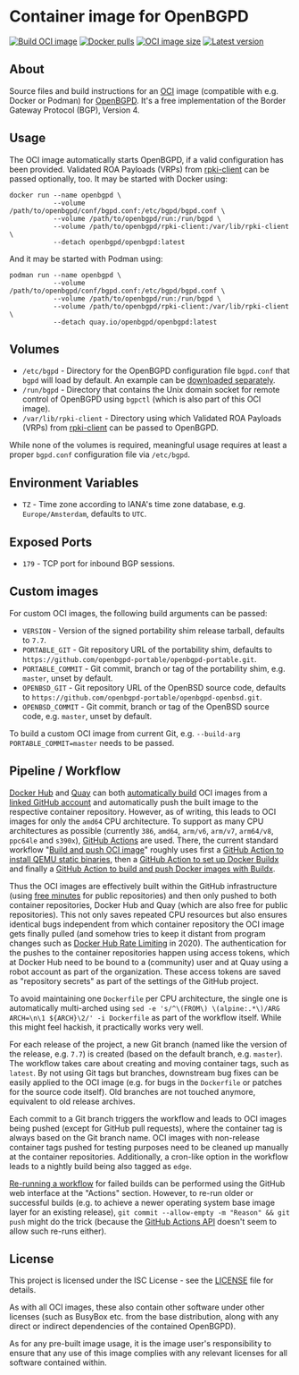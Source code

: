 # Container image for OpenBGPD

[![Build OCI image](https://github.com/openbgpd-portable/openbgpd-container/actions/workflows/image.yml/badge.svg)](https://github.com/openbgpd-portable/openbgpd-container/actions/workflows/image.yml)
[![Docker pulls](https://img.shields.io/docker/pulls/openbgpd/openbgpd.svg)](https://hub.docker.com/r/openbgpd/openbgpd)
[![OCI image size](https://img.shields.io/docker/image-size/openbgpd/openbgpd/latest.svg)](https://hub.docker.com/r/openbgpd/openbgpd/tags)
[![Latest version](https://img.shields.io/docker/v/openbgpd/openbgpd.svg?sort=semver)](https://hub.docker.com/r/openbgpd/openbgpd/tags)

## About

Source files and build instructions for an [OCI](https://opencontainers.org/) image (compatible with e.g. Docker or Podman) for [OpenBGPD](https://www.openbgpd.org/). It's a free implementation of the Border Gateway Protocol (BGP), Version 4.

## Usage

The OCI image automatically starts OpenBGPD, if a valid configuration has been provided. Validated ROA Payloads (VRPs) from [rpki-client](https://www.rpki-client.org/) can be passed optionally, too. It may be started with Docker using:

```shell
docker run --name openbgpd \
           --volume /path/to/openbgpd/conf/bgpd.conf:/etc/bgpd/bgpd.conf \
           --volume /path/to/openbgpd/run:/run/bgpd \
           --volume /path/to/openbgpd/rpki-client:/var/lib/rpki-client \
           --detach openbgpd/openbgpd:latest
```

And it may be started with Podman using:

```shell
podman run --name openbgpd \
           --volume /path/to/openbgpd/conf/bgpd.conf:/etc/bgpd/bgpd.conf \
           --volume /path/to/openbgpd/run:/run/bgpd \
           --volume /path/to/openbgpd/rpki-client:/var/lib/rpki-client \
           --detach quay.io/openbgpd/openbgpd:latest
```

## Volumes

  * `/etc/bgpd` - Directory for the OpenBGPD configuration file `bgpd.conf` that `bgpd` will load by default. An example can be [downloaded separately](https://github.com/openbgpd-portable/openbgpd-openbsd/blob/master/src/etc/examples/bgpd.conf).
  * `/run/bgpd` - Directory that contains the Unix domain socket for remote control of OpenBGPD using `bgpctl` (which is also part of this OCI image).
  * `/var/lib/rpki-client` - Directory using which Validated ROA Payloads (VRPs) from [rpki-client](https://www.rpki-client.org/) can be passed to OpenBGPD.

While none of the volumes is required, meaningful usage requires at least a proper `bgpd.conf` configuration file via `/etc/bgpd`.

## Environment Variables

  * `TZ` - Time zone according to IANA's time zone database, e.g. `Europe/Amsterdam`, defaults to `UTC`.

## Exposed Ports

  * `179` - TCP port for inbound BGP sessions.

## Custom images

For custom OCI images, the following build arguments can be passed:

  * `VERSION` - Version of the signed portability shim release tarball, defaults to `7.7`.
  * `PORTABLE_GIT` - Git repository URL of the portability shim, defaults to `https://github.com/openbgpd-portable/openbgpd-portable.git`.
  * `PORTABLE_COMMIT` - Git commit, branch or tag of the portability shim, e.g. `master`, unset by default.
  * `OPENBSD_GIT` - Git repository URL of the OpenBSD source code, defaults to `https://github.com/openbgpd-portable/openbgpd-openbsd.git`.
  * `OPENBSD_COMMIT` - Git commit, branch or tag of the OpenBSD source code, e.g. `master`, unset by default.

To build a custom OCI image from current Git, e.g. `--build-arg PORTABLE_COMMIT=master` needs to be passed.

## Pipeline / Workflow

[Docker Hub](https://hub.docker.com/) and [Quay](https://quay.io/) can both [automatically build](https://docs.docker.com/docker-hub/builds/) OCI images from a [linked GitHub account](https://docs.docker.com/docker-hub/builds/link-source/) and automatically push the built image to the respective container repository. However, as of writing, this leads to OCI images for only the `amd64` CPU architecture. To support as many CPU architectures as possible (currently `386`, `amd64`, `arm/v6`, `arm/v7`, `arm64/v8`, `ppc64le` and `s390x`), [GitHub Actions](https://github.com/features/actions) are used. There, the current standard workflow "[Build and push OCI image](.github/workflows/image.yml)" roughly uses first a [GitHub Action to install QEMU static binaries](https://github.com/docker/setup-qemu-action), then a [GitHub Action to set up Docker Buildx](https://github.com/docker/setup-buildx-action) and finally a [GitHub Action to build and push Docker images with Buildx](https://github.com/docker/build-push-action).

Thus the OCI images are effectively built within the GitHub infrastructure (using [free minutes](https://docs.github.com/en/github/setting-up-and-managing-billing-and-payments-on-github/about-billing-for-github-actions) for public repositories) and then only pushed to both container repositories, Docker Hub and Quay (which are also free for public repositories). This not only saves repeated CPU resources but also ensures identical bugs independent from which container repository the OCI image gets finally pulled (and somehow tries to keep it distant from program changes such as [Docker Hub Rate Limiting](https://www.docker.com/increase-rate-limits) in 2020). The authentication for the pushes to the container repositories happen using access tokens, which at Docker Hub need to be bound to a (community) user and at Quay using a robot account as part of the organization. These access tokens are saved as "repository secrets" as part of the settings of the GitHub project.

To avoid maintaining one `Dockerfile` per CPU architecture, the single one is automatically multi-arched using `sed -e 's/^\(FROM\) \(alpine:.*\)/ARG ARCH=\n\1 ${ARCH}\2/' -i Dockerfile` as part of the workflow itself. While this might feel hackish, it practically works very well.

For each release of the project, a new Git branch (named like the version of the release, e.g. `7.7`) is created (based on the default branch, e.g. `master`). The workflow takes care about creating and moving container tags, such as `latest`. By not using Git tags but branches, downstream bug fixes can be easily applied to the OCI image (e.g. for bugs in the `Dockerfile` or patches for the source code itself). Old branches are not touched anymore, equivalent to old release archives.

Each commit to a Git branch triggers the workflow and leads to OCI images being pushed (except for GitHub pull requests), where the container tag is always based on the Git branch name. OCI images with non-release container tags pushed for testing purposes need to be cleaned up manually at the container repositories. Additionally, a cron-like option in the workflow leads to a nightly build being also tagged as `edge`.

[Re-running a workflow](https://docs.github.com/en/actions/managing-workflow-runs/re-running-a-workflow) for failed builds can be performed using the GitHub web interface at the "Actions" section. However, to re-run older or successful builds (e.g. to achieve a newer operating system base image layer for an existing release), `git commit --allow-empty -m "Reason" && git push` might do the trick (because the [GitHub Actions API](https://stackoverflow.com/questions/56435547/how-do-i-re-run-github-actions) doesn't seem to allow such re-runs either).

## License

This project is licensed under the ISC License - see the [LICENSE](LICENSE) file for details.

As with all OCI images, these also contain other software under other licenses (such as BusyBox etc. from the base distribution, along with any direct or indirect dependencies of the contained OpenBGPD).

As for any pre-built image usage, it is the image user's responsibility to ensure that any use of this image complies with any relevant licenses for all software contained within.
